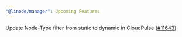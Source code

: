 ```yaml
---
"@linode/manager": Upcoming Features
---
```


Update Node-Type filter from static to dynamic in CloudPulse ([#11643](https://github.com/linode/manager/pull/11643))
